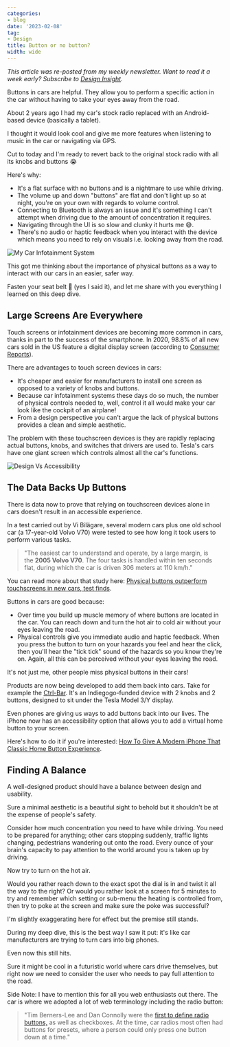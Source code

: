 ```yaml
---
categories:
- blog
date: '2023-02-08'
tag:
- Design
title: Button or no button?
width: wide
---
```


*This article was re-posted from my weekly newsletter. Want to read it a week early? Subscribe to [Design Insight](https://designinsight.substack.com/).*

Buttons in cars are helpful. They allow you to perform a specific action in the car without having to take your eyes away from the road.

About 2 years ago I had my car's stock radio replaced with an Android-based device (basically a tablet). 

I thought it would look cool and give me more features when listening to music in the car or navigating via GPS.

Cut to today and I'm ready to revert back to the original stock radio with all its knobs and buttons 😭

Here's why:

- It's a flat surface with no buttons and is a nightmare to use while driving.
- The volume up and down "buttons" are flat and don't light up so at night, you're on your own with regards to volume control.
- Connecting to Bluetooth is always an issue and it's something I can't attempt when driving due to the amount of concentration it requires.
- Navigating through the UI is so slow and clunky it hurts me 😅.
- There's no audio or haptic feedback when you interact with the device which means you need to rely on visuals i.e. looking away from the road.

![My Car Infotainment System](/assets/images/2023/MXA23005/car-device.png)

This got me thinking about the importance of physical buttons as a way to interact with our cars in an easier, safer way.

Fasten your seat belt 🚗 (yes I said it), and let me share with you everything I learned on this deep dive.

## Large Screens Are Everywhere

Touch screens or infotainment devices are becoming more common in cars, thanks in part to the success of the smartphone. In 2020, 98.8% of all new cars sold in the US feature a digital display screen (according to [Consumer Reports](https://www.consumerreports.org/infotainment-systems/screen-stars-in-car-infotainment-systems/)).

There are advantages to touch screen devices in cars:

- It's cheaper and easier for manufacturers to install one screen as opposed to a variety of knobs and buttons.
- Because car infotainment systems these days do so much, the number of physical controls needed to, well, control it all would make your car look like the cockpit of an airplane!
- From a design perspective you can't argue the lack of physical buttons provides a clean and simple aesthetic.

The problem with these touchscreen devices is they are rapidly replacing actual buttons, knobs, and switches that drivers are used to. Tesla's cars have one giant screen which controls almost all the car's functions.

![Design Vs Accessibility](/assets/images/2023/MXA23005/design-accessibility.png)

## The Data Backs Up Buttons

There is data now to prove that relying on touchscreen devices alone in cars doesn't result in an accessible experience.

In a test carried out by Vi Bilägare, several modern cars plus one old school car (a 17-year-old Volvo V70) were tested to see how long it took users to perform various tasks.

> "The easiest car to understand and operate, by a large margin, is the **2005 Volvo V70**. The four tasks is handled within ten seconds flat, during which the car is driven 306 meters at 110 km/h."


You can read more about that study here: [Physical buttons outperform touchscreens in new cars, test finds](https://www.vibilagare.se/english/physical-buttons-outperform-touchscreens-new-cars-test-finds).

Buttons in cars are good because:

- Over time you build up muscle memory of where buttons are located in the car. You can reach down and turn the hot air to cold air without your eyes leaving the road.
- Physical controls give you immediate audio and haptic feedback. When you press the button to turn on your hazards you feel and hear the click, then you'll hear the "tick tick" sound of the hazards so you know they're on. Again, all this can be perceived without your eyes leaving the road.

It's not just me, other people miss physical buttons in their cars!

Products are now being developed to add them back into cars. Take for example the [Ctrl-Bar](https://mashable.com/article/tesla-ctrl-bar). It's an Indiegogo-funded device with 2 knobs and 2 buttons, designed to sit under the Tesla Model 3/Y display.

Even phones are giving us ways to add buttons back into our lives. The iPhone now has an accessibility option that allows you to add a virtual home button to your screen.

Here's how to do it if you're interested: [How To Give A Modern iPhone That Classic Home Button Experience](https://screenrant.com/add-home-button-new-iphone-13-virtual-how/).

## Finding A Balance

A well-designed product should have a balance between design and usability.

Sure a minimal aesthetic is a beautiful sight to behold but it shouldn't be at the expense of people's safety.

Consider how much concentration you need to have while driving. You need to be prepared for anything; other cars stopping suddenly, traffic lights changing, pedestrians wandering out onto the road. Every ounce of your brain's capacity to pay attention to the world around you is taken up by driving. 

Now try to turn on the hot air.

Would you rather reach down to the exact spot the dial is in and twist it all the way to the right? Or would you rather look at a screen for 5 minutes to try and remember which setting or sub-menu the heating is controlled from, then try to poke at the screen and make sure the poke was successful?

I'm slightly exaggerating here for effect but the premise still stands.

During my deep dive, this is the best way I saw it put: it's like car manufacturers are trying to turn cars into big phones. 

Even now this still hits.

Sure it might be cool in a futuristic world where cars drive themselves, but right now we need to consider the user who needs to pay full attention to the road.

Side Note: I have to mention this for all you web enthusiasts out there. The car is where we adopted a lot of web terminology including the radio button:

> "Tim Berners-Lee and Dan Connolly were the [first to define radio buttons,](https://tools.ietf.org/html/rfc1866) as well as checkboxes. At the time, car radios most often had buttons for presets, where a person could only press one button down at a time."